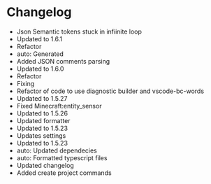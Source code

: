 # Changelog 
- Json Semantic tokens stuck in infiinite loop
- Updated to 1.6.1
- Refactor
- auto: Generated
- Added JSON comments parsing
- Updated to 1.6.0
- Refactor
- Fixing
- Refactor of code to use diagnostic builder and vscode-bc-words
- Updated to 1.5.27
- Fixed Minecraft:entity_sensor
- Updated to 1.5.26
- Updated formatter
- Updated to 1.5.23
- Updates settings
- Updated to 1.5.23
- auto: Updated dependecies
- auto: Formatted typescript files
- Updated changelog
- Added create project commands